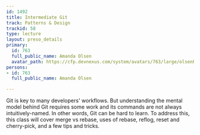 ```yaml
---
id: 1492
title: Intermediate Git
track: Patterns & Design
trackid: 58
type: lecture
layout: preso_details
primary:
  id: 763
  full_public_name: Amanda Olsen
  avatar_path: https://cfp.devnexus.com/system/avatars/763/large/olsenPic.JPG?1510951615
persons:
- id: 763
  full_public_name: Amanda Olsen

---
```

Git is key to many developers' workflows. But understanding the mental model behind Git requires some work and its commands are not always intuitively-named. In other words, Git can be hard to learn. To address this, this class will cover merge vs rebase, uses of rebase, reflog, reset and cherry-pick, and a few tips and tricks. 